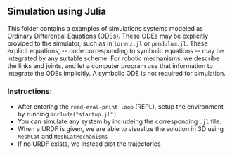 ## Simulation using Julia

This folder contains a examples of simulations systems modeled as Ordinary Differential Equations (ODEs). These ODEs may be explicitly provided to the simulator, such as in `lorenz.jl` or `pendulum.jl`. These explicit equations, -- code corresponding to symbolic equations -- may be integrated by any suitable scheme. For robotic mechanisms, we describe the links and joints, and let a computer program use that information to integrate the ODEs implicitly. A symbolic ODE is not required for simulation.

### Instructions:
* After entering the `read-eval-print loop` (REPL), setup the environment by running `include("startup.jl")`
* You can simulate any system by includeing the corresponding `.jl` file.
* When a URDF is given, we are able to visualize the solution in 3D using `MeshCat` and `MeshCatMechanisms`
* If no URDF exists, we instead plot the trajectories 
